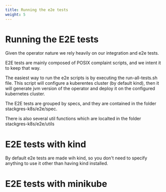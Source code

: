 ```yaml
---
title: Running the e2e tests
weight: 5
---
```


# Running the E2E tests
Given the operator nature we rely heavily on our integration and e2e tests. 

E2E tests are mainly composed of POSIX complaint scripts, and we intent it to keep that way. 

The easiest way to run the e2e scripts is by executing the run-all-tests.sh file. This script will 
configure a kuberentes cluster (by default kind), then it will generate jvm version of the operator
and deploy it on the configured kubernetes cluster. 

The E2E tests are grouped by specs, and they are contained in the folder stackgres-k8s/e2e/spec. 

There is also several util functions which are localted in the folder stackgres-k8s/e2e/utils

# E2E tests with kind

By default e2e tests are made wih kind, so you don't need to specify anything to use it other than having kind installed.

# E2E tests with minikube 

